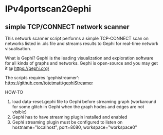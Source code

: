 # IPv4portscan2Gephi
simple TCP/CONNECT network scanner
----------------------------------

This network scanner script performs a simple TCP-CONNECT scan on networks listed in .xls file
and streams results to Gephi for real-time network visualisation.

What is Gephi?
Gephi is the leading visualization and exploration software for all kinds of graphs and networks.
Gephi is open-source and you may get it @ https://gephi.org/

The scripts requires 'gephistreamer': https://github.com/totetmatt/gephiStreamer

HOW-TO
1) load data-reset.gephi file to Gephi before streaming graph (workaround for some glitch in Gephi when the graph hodes and edges are not visible)
2) Gephi has to have streaming plugin installed and enabled
3) Gephi streaming plugin must be configured to listen on hostname="localhost", port=8080, workspace="workspace0"
